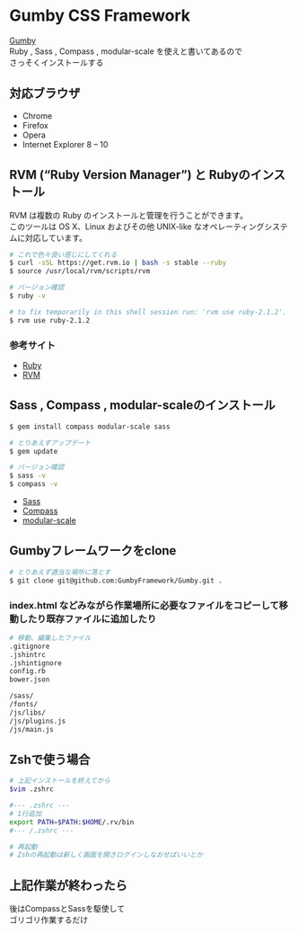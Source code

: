# Gumby CSS Framework
[Gumby](http://gumbyframework.com/docs/#!/installing-ruby)  
Ruby , Sass , Compass , modular-scale を使えと書いてあるので  
さっそくインストールする  

## 対応ブラウザ
* Chrome
* Firefox
* Opera
* Internet Explorer 8 – 10

## RVM (“Ruby Version Manager”) と Rubyのインストール
RVM は複数の Ruby のインストールと管理を行うことができます。  
このツールは OS X、Linux およびその他 UNIX-like なオペレーティングシステムに対応しています。  

```bash
# これで色々良い感じにしてくれる
$ curl -sSL https://get.rvm.io | bash -s stable --ruby
$ source /usr/local/rvm/scripts/rvm

# バージョン確認
$ ruby -v

# to fix temporarily in this shell session run: 'rvm use ruby-2.1.2'.
$ rvm use ruby-2.1.2
```


### 参考サイト
* [Ruby](https://www.ruby-lang.org/ja/installation/)
* [RVM](http://rvm.io/rvm/install)


## Sass , Compass , modular-scaleのインストール

```bash
$ gem install compass modular-scale sass

# とりあえずアップデート
$ gem update

# バージョン確認
$ sass -v
$ compass -v
```

* [Sass](http://sass-lang.com/)
* [Compass](http://compass-style.org/)
* [modular-scale](https://github.com/Team-Sass/modular-scale)


## Gumbyフレームワークをclone

```bash
# とりあえず適当な場所に落とす
$ git clone git@github.com:GumbyFramework/Gumby.git .
```

### index.html などみながら作業場所に必要なファイルをコピーして移動したり既存ファイルに追加したり

```bash
# 移動、編集したファイル
.gitignore
.jshintrc
.jshintignore
config.rb
bower.json

/sass/
/fonts/
/js/libs/
/js/plugins.js
/js/main.js
```


## Zshで使う場合

```bash
# 上記インストールを終えてから
$vim .zshrc

#--- .zshrc ---
# 1行追加
export PATH=$PATH:$HOME/.rv/bin
#--- /.zshrc ---

# 再起動
# Zshの再起動は新しく画面を開きログインしなおせばいいとか
```

## 上記作業が終わったら
後はCompassとSassを駆使して  
ゴリゴリ作業するだけ  
